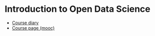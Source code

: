 Introduction to Open Data Science
================

-   [Course diary](https://pioks.github.io/IODS-project/)
-   [Course page (mooc)](https://mooc.helsinki.fi/course/view.php?id=158#section-0)
